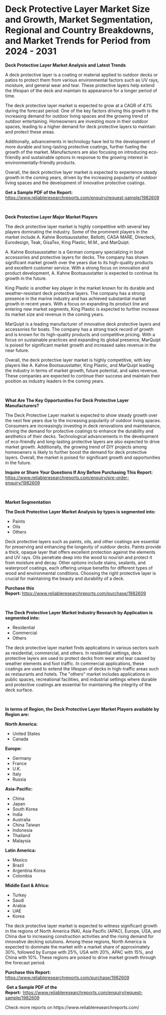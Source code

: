 <p><h1>Deck Protective Layer Market Size and Growth, Market Segmentation, Regional and Country Breakdowns, and Market Trends for Period from 2024 -  2031</h1></p><p><strong>Deck Protective Layer Market Analysis and Latest Trends</strong></p>
<p><p>A deck protective layer is a coating or material applied to outdoor decks or patios to protect them from various environmental factors such as UV rays, moisture, and general wear and tear. These protective layers help extend the lifespan of the deck and maintain its appearance for a longer period of time.</p><p>The deck protective layer market is expected to grow at a CAGR of 4.1% during the forecast period. One of the key factors driving this growth is the increasing demand for outdoor living spaces and the growing trend of outdoor entertaining. Homeowners are investing more in their outdoor spaces, leading to a higher demand for deck protective layers to maintain and protect these areas.</p><p>Additionally, advancements in technology have led to the development of more durable and long-lasting protective coatings, further fueling the growth of the market. Manufacturers are also focusing on introducing eco-friendly and sustainable options in response to the growing interest in environmentally-friendly products.</p><p>Overall, the deck protective layer market is expected to experience steady growth in the coming years, driven by the increasing popularity of outdoor living spaces and the development of innovative protective coatings.</p></p>
<p><strong>Get a Sample PDF of the Report:&nbsp;</strong> <a href="https://www.reliableresearchreports.com/enquiry/request-sample/1982609">https://www.reliableresearchreports.com/enquiry/request-sample/1982609</a></p>
<p>&nbsp;</p>
<p><strong>Deck Protective Layer Major Market Players</strong></p>
<p><p>The deck protective layer market is highly competitive with several key players dominating the industry. Some of the prominent players in the market include A. Kahne Bootsausstatter, Bellotti, CASA MARE, Directeck, Eurodesign, Teak, GisaTex, King Plastic, M.M., and MarQuipt.</p><p>A. Kahne Bootsausstatter is a German company specializing in boat accessories and protective layers for decks. The company has shown significant market growth over the years due to its high-quality products and excellent customer service. With a strong focus on innovation and product development, A. Kahne Bootsausstatter is expected to continue its growth in the future.</p><p>King Plastic is another key player in the market known for its durable and weather-resistant deck protective layers. The company has a strong presence in the marine industry and has achieved substantial market growth in recent years. With a focus on expanding its product line and entering new market segments, King Plastic is expected to further increase its market size and revenue in the coming years.</p><p>MarQuipt is a leading manufacturer of innovative deck protective layers and accessories for boats. The company has a strong track record of growth and is known for its high-quality products and competitive pricing. With a focus on sustainable practices and expanding its global presence, MarQuipt is poised for significant market growth and increased sales revenue in the near future.</p><p>Overall, the deck protective layer market is highly competitive, with key players like A. Kahne Bootsausstatter, King Plastic, and MarQuipt leading the industry in terms of market growth, future potential, and sales revenue. These companies are expected to continue their success and maintain their position as industry leaders in the coming years.</p></p>
<p>&nbsp;</p>
<p><strong>What Are The Key Opportunities For Deck Protective Layer Manufacturers?</strong></p>
<p><p>The Deck Protective Layer market is expected to show steady growth over the next few years due to the increasing popularity of outdoor living spaces. Consumers are increasingly investing in deck renovations and maintenance, driving the demand for protective coatings to enhance the durability and aesthetics of their decks. Technological advancements in the development of eco-friendly and long-lasting protective layers are also expected to drive market growth. Additionally, the growing trend of DIY projects among homeowners is likely to further boost the demand for deck protective layers. Overall, the market is poised for significant growth and opportunities in the future.</p></p>
<p><strong>Inquire or Share Your Questions If Any Before Purchasing This Report:</strong> <a href="https://www.reliableresearchreports.com/enquiry/pre-order-enquiry/1982609">https://www.reliableresearchreports.com/enquiry/pre-order-enquiry/1982609</a></p>
<p>&nbsp;</p>
<p><strong>Market Segmentation</strong></p>
<p><strong>The Deck Protective Layer Market Analysis by types is segmented into:</strong></p>
<p><ul><li>Paints</li><li>Oils</li><li>Others</li></ul></p>
<p><p>Deck protective layers such as paints, oils, and other coatings are essential for preserving and enhancing the longevity of outdoor decks. Paints provide a thick, opaque layer that offers excellent protection against the elements and UV rays. Oils penetrate deep into the wood to nourish and protect it from moisture and decay. Other options include stains, sealants, and waterproof coatings, each offering unique benefits for different types of wood and environmental conditions. Choosing the right protective layer is crucial for maintaining the beauty and durability of a deck.</p></p>
<p><strong>Purchase this Report:&nbsp;</strong><a href="https://www.reliableresearchreports.com/purchase/1982609">https://www.reliableresearchreports.com/purchase/1982609</a></p>
<p>&nbsp;</p>
<p><strong>The Deck Protective Layer Market Industry Research by Application is segmented into:</strong></p>
<p><ul><li>Residential</li><li>Commercial</li><li>Others</li></ul></p>
<p><p>The deck protective layer market finds applications in various sectors such as residential, commercial, and others. In residential settings, deck protective layers are used to protect decks from wear and tear caused by weather elements and foot traffic. In commercial applications, these coatings are used to extend the lifespan of decks in high-traffic areas such as restaurants and hotels. The "others" market includes applications in public spaces, recreational facilities, and industrial settings where durable and protective coatings are essential for maintaining the integrity of the deck surface.</p></p>
<p>&nbsp;</p>
<p><strong>In terms of Region, the Deck Protective Layer Market Players available by Region are:</strong></p>
<p>
    <p> <strong> North America: </strong>
        <ul>
            <li>United States</li>
            <li>Canada</li>
        </ul>
        </p> 
    <p> <strong> Europe: </strong>
        <ul>
            <li>Germany</li>
            <li>France</li>
            <li>U.K.</li>
            <li>Italy</li>
            <li>Russia</li>
        </ul>
        </p> 
    <p> <strong> Asia-Pacific: </strong>
        <ul>
            <li>China</li>
            <li>Japan</li>
            <li>South Korea</li>
            <li>India</li>
            <li>Australia</li>
            <li>China Taiwan</li>
            <li>Indonesia</li>
            <li>Thailand</li>
            <li>Malaysia</li>
        </ul>
        </p> 
    <p> <strong> Latin America: </strong>
        <ul>
            <li>Mexico</li>
            <li>Brazil</li>
            <li>Argentina Korea</li>
            <li>Colombia</li>
        </ul>
        </p> 
    <p> <strong> Middle East & Africa: </strong>
        <ul>
            <li>Turkey</li>
            <li>Saudi</li>
            <li>Arabia</li>
            <li>UAE</li>
            <li>Korea</li>
        </ul>
    </p>
    </p>
<p><p>The deck protective layer market is expected to witness significant growth in the regions of North America (NA), Asia Pacific (APAC), Europe, USA, and China due to increasing construction activities and the rising demand for innovative decking solutions. Among these regions, North America is expected to dominate the market with a market share of approximately 30%, followed by Europe with 25%, USA with 20%, APAC with 15%, and China with 10%. These regions are poised to drive market growth through the forecast period.</p></p>
<p><strong>Purchase this Report: </strong><a href="https://www.reliableresearchreports.com/purchase/1982609">https://www.reliableresearchreports.com/purchase/1982609</a></p>
<p>&nbsp;<strong>Get a Sample PDF of the Report:&nbsp;&nbsp;</strong><a href="https://www.reliableresearchreports.com/enquiry/request-sample/1982609">https://www.reliableresearchreports.com/enquiry/request-sample/1982609</a></p>
<p><strong></strong></p>
<p>Check more reports on https://www.reliableresearchreports.com/</p>